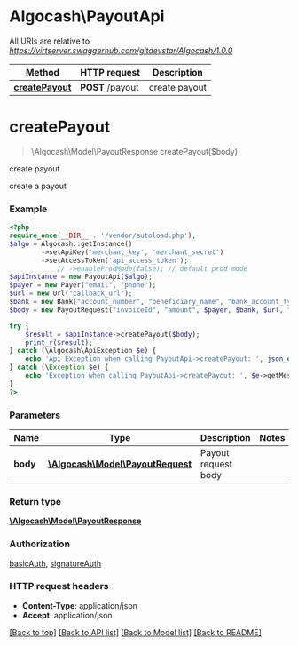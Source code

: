 # Algocash\PayoutApi

All URIs are relative to *https://virtserver.swaggerhub.com/gitdevstar/Algocash/1.0.0*

Method | HTTP request | Description
------------- | ------------- | -------------
[**createPayout**](PayoutApi.md#createpayout) | **POST** /payout | create payout

# **createPayout**
> \Algocash\Model\PayoutResponse createPayout($body)

create payout

create a payout

### Example
```php
<?php
require_once(__DIR__ . '/vendor/autoload.php');
$algo = Algocash::getInstance()
        ->setApiKey('merchant_key', 'merchant_secret')
        ->setAccessToken('api_access_token');
            // ->enableProdMode(false); // default prod mode
$apiInstance = new PayoutApi($algo);
$payer = new Payer("email", "phone");
$url = new Url("callback_url");
$bank = new Bank("account_number", "beneficiary_name", "bank_account_type","bank_code");
$body = new PayoutRequest("invoiceId", "amount", $payer, $bank, $url, "payment_method");

try {
    $result = $apiInstance->createPayout($body);
    print_r($result);
} catch (\Algocash\ApiException $e) {
    echo 'Api Exception when calling PayoutApi->createPayout: ', json_encode($e->getError()), PHP_EOL;
} catch (\Exception $e) {
    echo 'Exception when calling PayoutApi->createPayout: ', $e->getMessage(), PHP_EOL;
}
?>
```

### Parameters

Name | Type | Description  | Notes
------------- | ------------- | ------------- | -------------
 **body** | [**\Algocash\Model\PayoutRequest**](../Model/PayoutRequest.md)| Payout request body |

### Return type

[**\Algocash\Model\PayoutResponse**](../Model/PayoutResponse.md)

### Authorization

[basicAuth](../../README.md#basicAuth), [signatureAuth](../../README.md#signatureAuth)

### HTTP request headers

 - **Content-Type**: application/json
 - **Accept**: application/json

[[Back to top]](#) [[Back to API list]](../../README.md#documentation-for-api-endpoints) [[Back to Model list]](../../README.md#documentation-for-models) [[Back to README]](../../README.md)

